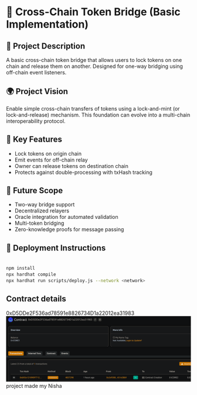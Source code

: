 # 🌉 Cross-Chain Token Bridge (Basic Implementation)

## 🧠 Project Description


A basic cross-chain token bridge that allows users to lock tokens on one chain and release them on another. Designed for one-way bridging using off-chain event listeners.


## 🌍 Project Vision


Enable simple cross-chain transfers of tokens using a lock-and-mint (or lock-and-release) mechanism. This foundation can evolve into a multi-chain interoperability protocol.


## 🔑 Key Features


- Lock tokens on origin chain
- Emit events for off-chain relay
- Owner can release tokens on destination chain
- Protects against double-processing with txHash tracking


## 🚀 Future Scope


- Two-way bridge support
- Decentralized relayers
- Oracle integration for automated validation
- Multi-token bridging
- Zero-knowledge proofs for message passing

 
## 📜 Deployment Instructions


```bash

npm install
npx hardhat compile
npx hardhat run scripts/deploy.js --network <network>
```

## Contract details
0xD5DDe2F536ad78591e8826734D1a22012ea31983![alt text](image.png)
project made my Nisha 
